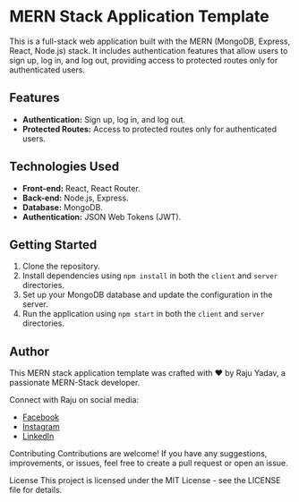 
# MERN Stack Application Template

This is a full-stack web application built with the MERN (MongoDB, Express, React, Node.js) stack. It includes authentication features that allow users to sign up, log in, and log out, providing access to protected routes only for authenticated users.

## Features

- **Authentication:** Sign up, log in, and log out.
- **Protected Routes:** Access to protected routes only for authenticated users.

## Technologies Used

- **Front-end:** React, React Router.
- **Back-end:** Node.js, Express.
- **Database:** MongoDB.
- **Authentication:** JSON Web Tokens (JWT).

## Getting Started

1. Clone the repository.
2. Install dependencies using `npm install` in both the `client` and `server` directories.
3. Set up your MongoDB database and update the configuration in the server.
4. Run the application using `npm start` in both the `client` and `server` directories.

## Author

This MERN stack application template was crafted with ❤️ by Raju Yadav, a passionate MERN-Stack developer.

Connect with Raju on social media:

- [Facebook](https://www.facebook.com/loveraju.yadav/)
- [Instagram](https://www.instagram.com/raazveer30/)
- [LinkedIn](https://www.linkedin.com/in/raju-yadav-148525283/)

Contributing
Contributions are welcome! If you have any suggestions, improvements, or issues, feel free to create a pull request or open an issue.

License
This project is licensed under the MIT License - see the LICENSE file for details.
